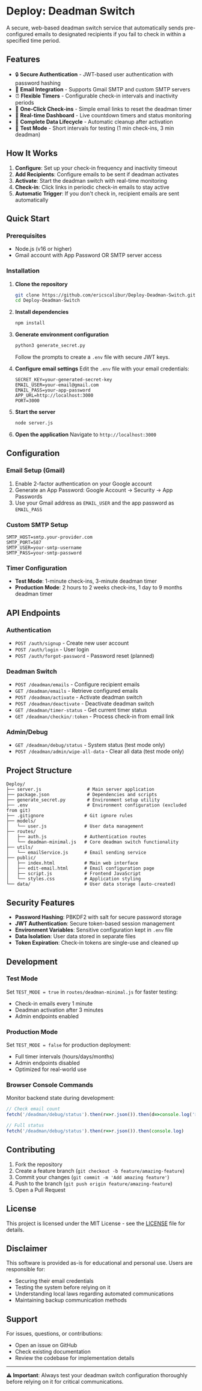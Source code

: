 # Deploy: Deadman Switch

A secure, web-based deadman switch service that automatically sends pre-configured emails to designated recipients if you fail to check in within a specified time period.

## Features

- 🔒 **Secure Authentication** - JWT-based user authentication with password hashing
- 📧 **Email Integration** - Supports Gmail SMTP and custom SMTP servers
- ⏰ **Flexible Timers** - Configurable check-in intervals and inactivity periods
- 🔗 **One-Click Check-ins** - Simple email links to reset the deadman timer
- 📱 **Real-time Dashboard** - Live countdown timers and status monitoring
- 🧹 **Complete Data Lifecycle** - Automatic cleanup after activation
- 🧪 **Test Mode** - Short intervals for testing (1 min check-ins, 3 min deadman)

## How It Works

1. **Configure**: Set up your check-in frequency and inactivity timeout
2. **Add Recipients**: Configure emails to be sent if deadman activates  
3. **Activate**: Start the deadman switch with real-time monitoring
4. **Check-in**: Click links in periodic check-in emails to stay active
5. **Automatic Trigger**: If you don't check in, recipient emails are sent automatically

## Quick Start

### Prerequisites
- Node.js (v16 or higher)
- Gmail account with App Password OR SMTP server access

### Installation

1. **Clone the repository**
   ```bash
   git clone https://github.com/ericscalibur/Deploy-Deadman-Switch.git
   cd Deploy-Deadman-Switch
   ```

2. **Install dependencies**
   ```bash
   npm install
   ```

3. **Generate environment configuration**
   ```bash
   python3 generate_secret.py
   ```
   Follow the prompts to create a `.env` file with secure JWT keys.

4. **Configure email settings**
   Edit the `.env` file with your email credentials:
   ```env
   SECRET_KEY=your-generated-secret-key
   EMAIL_USER=your-email@gmail.com
   EMAIL_PASS=your-app-password
   APP_URL=http://localhost:3000
   PORT=3000
   ```

5. **Start the server**
   ```bash
   node server.js
   ```

6. **Open the application**
   Navigate to `http://localhost:3000`

## Configuration

### Email Setup (Gmail)
1. Enable 2-factor authentication on your Google account
2. Generate an App Password: Google Account → Security → App Passwords
3. Use your Gmail address as `EMAIL_USER` and the app password as `EMAIL_PASS`

### Custom SMTP Setup
```env
SMTP_HOST=smtp.your-provider.com
SMTP_PORT=587
SMTP_USER=your-smtp-username
SMTP_PASS=your-smtp-password
```

### Timer Configuration
- **Test Mode**: 1-minute check-ins, 3-minute deadman timer
- **Production Mode**: 2 hours to 2 weeks check-ins, 1 day to 9 months deadman timer

## API Endpoints

### Authentication
- `POST /auth/signup` - Create new user account
- `POST /auth/login` - User login
- `POST /auth/forgot-password` - Password reset (planned)

### Deadman Switch
- `POST /deadman/emails` - Configure recipient emails
- `GET /deadman/emails` - Retrieve configured emails
- `POST /deadman/activate` - Activate deadman switch
- `POST /deadman/deactivate` - Deactivate deadman switch
- `GET /deadman/timer-status` - Get current timer status
- `GET /deadman/checkin/:token` - Process check-in from email link

### Admin/Debug
- `GET /deadman/debug/status` - System status (test mode only)
- `POST /deadman/admin/wipe-all-data` - Clear all data (test mode only)

## Project Structure

```
Deploy/
├── server.js                 # Main server application
├── package.json              # Dependencies and scripts
├── generate_secret.py        # Environment setup utility
├── .env                      # Environment configuration (excluded from git)
├── .gitignore               # Git ignore rules
├── models/
│   └── user.js              # User data management
├── routes/
│   ├── auth.js              # Authentication routes
│   └── deadman-minimal.js   # Core deadman switch functionality
├── utils/
│   └── emailService.js      # Email sending service
├── public/
│   ├── index.html           # Main web interface
│   ├── edit-email.html      # Email configuration page
│   ├── script.js            # Frontend JavaScript
│   └── styles.css           # Application styling
└── data/                    # User data storage (auto-created)
```

## Security Features

- **Password Hashing**: PBKDF2 with salt for secure password storage
- **JWT Authentication**: Secure token-based session management
- **Environment Variables**: Sensitive configuration kept in `.env` file
- **Data Isolation**: User data stored in separate files
- **Token Expiration**: Check-in tokens are single-use and cleaned up

## Development

### Test Mode
Set `TEST_MODE = true` in `routes/deadman-minimal.js` for faster testing:
- Check-in emails every 1 minute
- Deadman activation after 3 minutes
- Admin endpoints enabled

### Production Mode
Set `TEST_MODE = false` for production deployment:
- Full timer intervals (hours/days/months)
- Admin endpoints disabled
- Optimized for real-world use

### Browser Console Commands
Monitor backend state during development:
```javascript
// Check email count
fetch('/deadman/debug/status').then(r=>r.json()).then(d=>console.log('📊 Backend Email Count:', d.userEmailsCount))

// Full status
fetch('/deadman/debug/status').then(r=>r.json()).then(console.log)
```

## Contributing

1. Fork the repository
2. Create a feature branch (`git checkout -b feature/amazing-feature`)
3. Commit your changes (`git commit -m 'Add amazing feature'`)
4. Push to the branch (`git push origin feature/amazing-feature`)
5. Open a Pull Request

## License

This project is licensed under the MIT License - see the [LICENSE](LICENSE) file for details.

## Disclaimer

This software is provided as-is for educational and personal use. Users are responsible for:
- Securing their email credentials
- Testing the system before relying on it
- Understanding local laws regarding automated communications
- Maintaining backup communication methods

## Support

For issues, questions, or contributions:
- Open an issue on GitHub
- Check existing documentation
- Review the codebase for implementation details

---

**⚠️ Important**: Always test your deadman switch configuration thoroughly before relying on it for critical communications.
